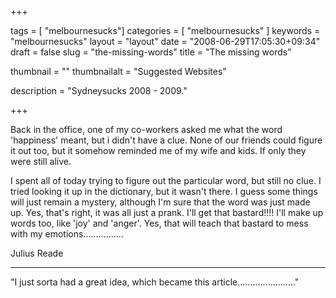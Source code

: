 
+++

tags = [ "melbournesucks"]
categories = [ "melbournesucks" ]
keywords = "melbournesucks"
layout = "layout"
date = "2008-06-29T17:05:30+09:34"
draft = false
slug = "the-missing-words"
title = "The missing words"

thumbnail = ""
thumbnailalt = "Suggested Websites"

description = "Sydneysucks 2008 - 2009."

+++

Back in the office, one of my co-workers asked me what the word 'happiness' meant, but i didn't have a clue. None of our friends could figure it out too, but it somehow reminded me of my wife and kids. If only they were still alive.

I spent all of today trying to figure out the particular word, but still no clue. I tried looking it up in the dictionary, but it wasn't there. I guess some things will just remain a mystery, although I'm sure that the word was just made up. Yes, that's right, it was all just a prank. I'll get that bastard!!!! I'll make up words too, like 'joy' and 'anger'. Yes, that will teach that bastard to mess with my emotions................

Julius Reade
____________________________________________________

"I just sorta had a great idea, which became this article......................." 